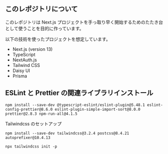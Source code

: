 ## このレポジトリについて

このレポジトリは Next.js プロジェクトを手っ取り早く開始するためのたたき台として使うことを目的に作っています。

以下の技術を使ったプロジェクトを想定しています。

- Next.js (version 13)
- TypeScript
- NextAuth.js
- Tailwind CSS
- Daisy UI
- Prisma

## ESLint と Prettier の関連ライブラリインストール

```
npm install --save-dev @typescript-eslint/eslint-plugin@5.48.1 eslint-config-prettier@8.6.0 eslint-plugin-simple-import-sort@8.0.0 prettier@2.8.3 npm-run-all@4.1.5
```

Tailwindcss のセットアップ

```
npm install --save-dev tailwindcss@3.2.4 postcss@8.4.21 autoprefixer@10.4.13

npx tailwindcss init -p
```
